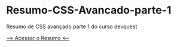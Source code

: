 # Resumo-CSS-Avancado-parte-1
Resumo de CSS avançado parte 1 do curso devquest

<a href="https://ericrdgs.github.io/Resumo-CSS-Avancado-parte-1/"> --> Acessar o Resumo <-- </a>
